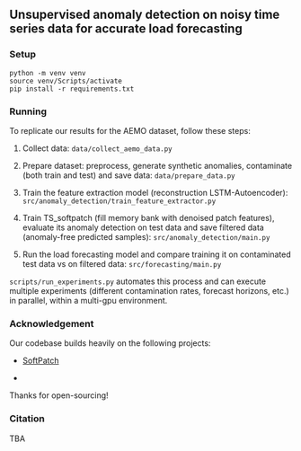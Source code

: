 ## Unsupervised anomaly detection on noisy time series data for accurate load forecasting

### Setup
``````
python -m venv venv
source venv/Scripts/activate
pip install -r requirements.txt
``````

### Running

To replicate our results for the AEMO dataset, follow these steps:

1. Collect data: `data/collect_aemo_data.py`

2. Prepare dataset: preprocess, generate synthetic anomalies, contaminate (both train and test) and save data: `data/prepare_data.py`

3. Train the feature extraction model (reconstruction LSTM-Autoencoder): `src/anomaly_detection/train_feature_extractor.py`

4. Train TS_softpatch (fill memory bank with denoised patch features), evaluate its anomaly detection on test data and save filtered data (anomaly-free predicted samples): `src/anomaly_detection/main.py`

5. Run the load forecasting model and compare training it on contaminated test data vs on filtered data: `src/forecasting/main.py`

`scripts/run_experiments.py` automates this process and can execute multiple experiments (different contamination rates, forecast horizons, etc.) in parallel, within a multi-gpu environment. 

### Acknowledgement 
Our codebase builds heavily on the following projects: 

- [SoftPatch](https://github.com/TencentYoutuResearch/AnomalyDetection-SoftPatch) 

- 

Thanks for open-sourcing!

### Citation
TBA